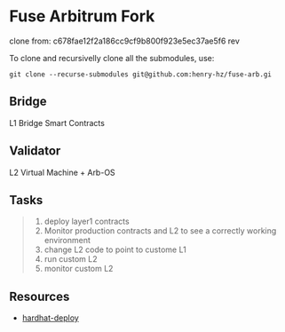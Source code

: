 Fuse Arbitrum Fork
==================

clone from: c678fae12f2a186cc9cf9b800f923e5ec37ae5f6 rev

To clone and recursivelly clone all the submodules, use:

```
git clone --recurse-submodules git@github.com:henry-hz/fuse-arb.gi
```


## Bridge

L1 Bridge Smart Contracts



## Validator

L2 Virtual Machine + Arb-OS




## Tasks


> 1. deploy layer1 contracts 
> 2. Monitor production contracts and L2 to see a correctly working environment  
> 3. change L2 code to point to custome L1  
> 4. run custom L2  
> 5. monitor custom L2



## Resources


* [hardhat-deploy](https://levelup.gitconnected.com/deploying-smart-contracts-with-hardhat-e1a76212df94)
